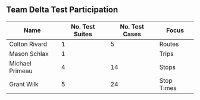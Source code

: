## Team Delta Test Participation
| Name            | No. Test Suites | No. Test Cases | Focus      |
|-----------------|-----------------|----------------|------------|
| Colton Rivard   | 1               | 5              | Routes     |
| Mason Schlax    | 1               |                | Trips      |
| Michael Primeau | 4               | 14             | Stops      |
| Grant Wilk      | 5               | 24             | Stop Times |
